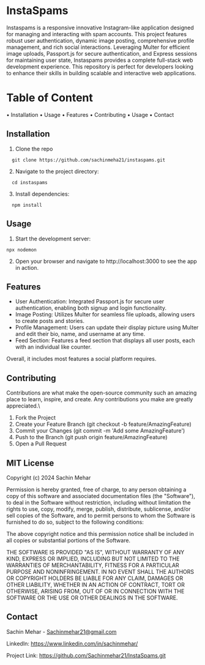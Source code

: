 
# InstaSpams

Instaspams is a responsive innovative Instagram-like application designed for managing and interacting with spam accounts. This project features robust user authentication, dynamic image posting, comprehensive profile management, and rich social interactions. Leveraging Multer for efficient image uploads, Passport.js for secure authentication, and Express sessions for maintaining user state, Instaspams provides a complete full-stack web development experience. This repository is perfect for developers looking to enhance their skills in building scalable and interactive web applications.

# Table of Content 
 
 • Installation
 • Usage
 • Features
 • Contributing
 • Usage
 • Contact
## Installation

1. Clone the repo

```
  git clone https://github.com/sachinmeha21/instaspams.git
```
2. Navigate to the project directory:

```
  cd instaspams
```
3. Install dependencies:

```
  npm install
```


## Usage

1. Start the development server:
``` 
npx nodemon
```
2. Open your browser and navigate to http://localhost:3000 to see the app in action.

## Features

- User Authentication: Integrated Passport.js for secure user authentication, enabling both signup and login functionality.
- Image Posting: Utilizes Multer for seamless file uploads, allowing users to create posts and stories.
- Profile Management: Users can update their display picture using Multer and edit their bio, name, and username at any time.
- Feed Section: Features a feed section that displays all user posts, each with an individual like counter.

Overall, it includes most features a social platform requires.

## Contributing

Contributions are what make the open-source community such an amazing place to learn, inspire, and create. Any contributions you make are greatly appreciated.\

1. Fork the Project
2. Create your Feature Branch (git checkout -b feature/AmazingFeature)
3. Commit your Changes (git commit -m 'Add some AmazingFeature')
4. Push to the Branch (git push origin feature/AmazingFeature)
5. Open a Pull Request
## MIT License

Copyright (c) 2024 Sachin Mehar

Permission is hereby granted, free of charge, to any person obtaining a copy
of this software and associated documentation files (the "Software"), to deal
in the Software without restriction, including without limitation the rights
to use, copy, modify, merge, publish, distribute, sublicense, and/or sell
copies of the Software, and to permit persons to whom the Software is
furnished to do so, subject to the following conditions:

The above copyright notice and this permission notice shall be included in all
copies or substantial portions of the Software.

THE SOFTWARE IS PROVIDED "AS IS", WITHOUT WARRANTY OF ANY KIND, EXPRESS OR
IMPLIED, INCLUDING BUT NOT LIMITED TO THE WARRANTIES OF MERCHANTABILITY,
FITNESS FOR A PARTICULAR PURPOSE AND NONINFRINGEMENT. IN NO EVENT SHALL THE
AUTHORS OR COPYRIGHT HOLDERS BE LIABLE FOR ANY CLAIM, DAMAGES OR OTHER
LIABILITY, WHETHER IN AN ACTION OF CONTRACT, TORT OR OTHERWISE, ARISING FROM,
OUT OF OR IN CONNECTION WITH THE SOFTWARE OR THE USE OR OTHER DEALINGS IN THE
SOFTWARE.


## Contact

Sachin Mehar - Sachinmehar21@gmail.com

LinkedIn: https://www.linkedin.com/in/sachinmehar/

Project Link: https://github.com/Sachinmehar21/InstaSpams.git

